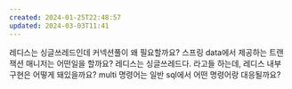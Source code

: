 ```yaml
---
created: 2024-01-25T22:48:57
updated: 2024-03-03T11:41
---
```

레디스는 싱글쓰레드인데 커넥션풀이 왜 필요할까요?
스프링 data에서 제공하는 트랜잭션 매니저는 어떤일을 할까요?
레디스는 싱글쓰레드다. 라고들 하는데, 레디스 내부 구현은 어떻게 돼있을까요?
multi 명령어는 일반 sql에서 어떤 명령어랑 대응될까요?